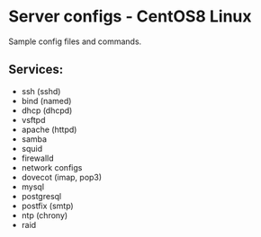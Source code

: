 # Server configs - CentOS8 Linux

Sample config files and commands.


## Services:

 - ssh (sshd)
 - bind (named)
 - dhcp (dhcpd)
 - vsftpd
 - apache (httpd)
 - samba
 - squid
 - firewalld
 - network configs
 - dovecot (imap, pop3)
 - mysql
 - postgresql
 - postfix (smtp)
 - ntp (chrony)
 - raid

